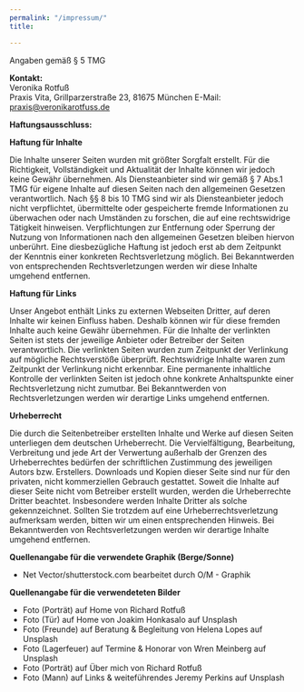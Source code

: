 ```yaml
---
permalink: "/impressum/"
title: 

---
```

Angaben gemäß § 5 TMG

**Kontakt:**  
Veronika Rotfuß  
Praxis Vita, Grillparzerstraße 23, 81675 München
E-Mail: praxis@veronikarotfuss.de

**Haftungsausschluss:**

**Haftung für Inhalte**

Die Inhalte unserer Seiten wurden mit größter Sorgfalt erstellt. Für die Richtigkeit, Vollständigkeit und Aktualität der Inhalte können wir jedoch keine Gewähr übernehmen. Als Diensteanbieter sind wir gemäß § 7 Abs.1 TMG für eigene Inhalte auf diesen Seiten nach den allgemeinen Gesetzen verantwortlich. Nach §§ 8 bis 10 TMG sind wir als Diensteanbieter jedoch nicht verpflichtet, übermittelte oder gespeicherte fremde Informationen zu überwachen oder nach Umständen zu forschen, die auf eine rechtswidrige Tätigkeit hinweisen. Verpflichtungen zur Entfernung oder Sperrung der Nutzung von Informationen nach den allgemeinen Gesetzen bleiben hiervon unberührt. Eine diesbezügliche Haftung ist jedoch erst ab dem Zeitpunkt der Kenntnis einer konkreten Rechtsverletzung möglich. Bei Bekanntwerden von entsprechenden Rechtsverletzungen werden wir diese Inhalte umgehend entfernen.

**Haftung für Links**

Unser Angebot enthält Links zu externen Webseiten Dritter, auf deren Inhalte wir keinen Einfluss haben. Deshalb können wir für diese fremden Inhalte auch keine Gewähr übernehmen. Für die Inhalte der verlinkten Seiten ist stets der jeweilige Anbieter oder Betreiber der Seiten verantwortlich. Die verlinkten Seiten wurden zum Zeitpunkt der Verlinkung auf mögliche Rechtsverstöße überprüft. Rechtswidrige Inhalte waren zum Zeitpunkt der Verlinkung nicht erkennbar. Eine permanente inhaltliche Kontrolle der verlinkten Seiten ist jedoch ohne konkrete Anhaltspunkte einer Rechtsverletzung nicht zumutbar. Bei Bekanntwerden von Rechtsverletzungen werden wir derartige Links umgehend entfernen.

**Urheberrecht**

Die durch die Seitenbetreiber erstellten Inhalte und Werke auf diesen Seiten unterliegen dem deutschen Urheberrecht. Die Vervielfältigung, Bearbeitung, Verbreitung und jede Art der Verwertung außerhalb der Grenzen des Urheberrechtes bedürfen der schriftlichen Zustimmung des jeweiligen Autors bzw. Erstellers. Downloads und Kopien dieser Seite sind nur für den privaten, nicht kommerziellen Gebrauch gestattet. Soweit die Inhalte auf dieser Seite nicht vom Betreiber erstellt wurden, werden die Urheberrechte Dritter beachtet. Insbesondere werden Inhalte Dritter als solche gekennzeichnet. Sollten Sie trotzdem auf eine Urheberrechtsverletzung aufmerksam werden, bitten wir um einen entsprechenden Hinweis. Bei Bekanntwerden von Rechtsverletzungen werden wir derartige Inhalte umgehend entfernen.


**Quellenangabe für die verwendete Graphik (Berge/Sonne)**

- Net Vector/shutterstock.com bearbeitet durch O/M - Graphik

**Quellenangabe für die verwendeteten Bilder**

- Foto (Porträt) auf Home von Richard Rotfuß
- Foto (Tür) auf Home von Joakim Honkasalo auf Unsplash
- Foto (Freunde) auf Beratung & Begleitung von Helena Lopes auf Unsplash
- Foto (Lagerfeuer) auf Termine & Honorar von Wren Meinberg auf Unsplash
- Foto (Porträt) auf Über mich von Richard Rotfuß
- Foto (Mann) auf Links & weiteführendes Jeremy Perkins auf Unsplash
